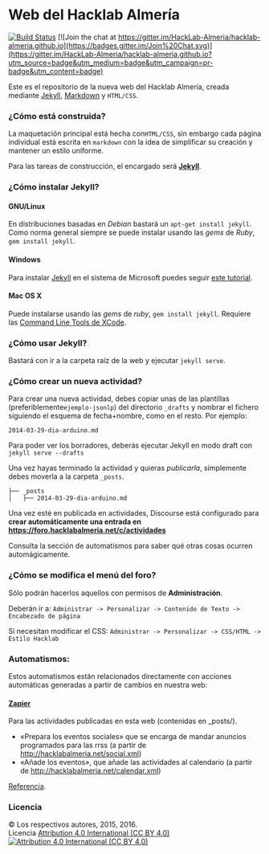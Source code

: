 # Web del Hacklab Almería

[![Build Status](https://travis-ci.org/HackLab-Almeria/hacklab-almeria.github.io.svg?branch=master)](https://travis-ci.org/HackLab-Almeria/hacklab-almeria.github.io) 
[![Join the chat at https://gitter.im/HackLab-Almeria/hacklab-almeria.github.io](https://badges.gitter.im/Join%20Chat.svg)](https://gitter.im/HackLab-Almeria/hacklab-almeria.github.io?utm_source=badge&utm_medium=badge&utm_campaign=pr-badge&utm_content=badge)

Este es el repositorio de la nueva web del Hacklab Almería, creada mediante [Jekyll][1], [Markdown][2] y `HTML/CSS`.

### ¿Cómo está construida?

La maquetación principal está hecha con`HTML/CSS`, sin embargo cada página individual está escrita en `markdown` con la idea de simplificar su creación y mantener un estilo uniforme.

Para las tareas de construcción, el encargado será **[Jekyll][1]**.

### ¿Cómo instalar Jekyll?

#### GNU/Linux

En distribuciones basadas en _Debian_ bastará un `apt-get install jekyll`. Como norma general siempre se puede instalar usando las _gems_ de _Ruby_, `gem install jekyll`.

#### Windows

Para instalar [Jekyll][1] en el sistema de Microsoft puedes seguir [este tutorial][3].

#### Mac OS X

Puede instalarse usando las _gems_ de _ruby_, `gem install jekyll`. Requiere las [Command Line Tools de XCode][4].

### ¿Cómo usar Jekyll?

Bastará con ir a la carpeta raíz de la web y ejecutar `jekyll serve`.

### ¿Cómo crear un nueva actividad?

Para crear una nueva actividad, debes copiar unas de las plantillas (preferiblemente`ejemplo-jsonlp`) del directorio `_drafts` y nombrar el fichero siguiendo el esquema de fecha+nombre, como en el resto. Por ejemplo:

```
2014-03-29-dia-arduino.md
```

Para poder ver los borradores, deberás ejecutar Jekyll en modo draft con `jekyll serve --drafts`

Una vez hayas terminado la actividad y quieras _publicarla_, símplemente debes moverla a la carpeta `_posts`.

```
├── _posts
│   ├── 2014-03-29-dia-arduino.md
```

Una vez esté en publicada en actividades, Discourse está configurado para **crear automáticamente una entrada en https://foro.hacklabalmeria.net/c/actividades**

Consulta la sección de automatismos para saber qué otras cosas ocurren automágicamente.

### ¿Cómo se modifica el menú del foro?

Sólo podrán hacerlos aquellos con permisos de **Administración**.

Deberán ir a: `Administrar -> Personalizar -> Contenido de Texto -> Encabezado de página`

Si necesitan modificar el CSS:  `Administrar -> Personalizar -> CSS/HTML -> Estilo Hacklab`

### Automatismos:

Estos automatismos están relacionados directamente con acciones automáticas generadas a partir de cambios en nuestra web:

#### [Zapier](http://zapier.com )

Para las actividades publicadas en esta web (contenidas
en _posts/).

   - «Prepara los eventos sociales» que se encarga de mandar anuncios programados para las rrss (a partir de http://hacklabalmeria.net/social.xml)
   - «Añade los eventos», que añade las actividades al calendario (a partir de http://hacklabalmeria.net/calendar.xml)  
   
[Referencia](https://foro.hacklabalmeria.net/t/automatizar-la-difusion-en-redes-sociales-de-los-eventos/6527/6).

### Licencia

© Los respectivos autores, 2015, 2016.  
Licencia [Attribution 4.0 International (CC BY 4.0)][5]  
[![Attribution 4.0 International (CC BY 4.0)](http://i.creativecommons.org/l/by/4.0/88x31.png "Attribution 4.0 International (CC BY 4.0)")][5]


[1]: http://jekyllrb.com
[2]: http://es.wikipedia.org/wiki/Markdown
[3]: http://jekyll-windows.juthilo.com
[4]: http://railsapps.github.io/xcode-command-line-tools.html
[5]: http://creativecommons.org/licenses/by/4.0/

